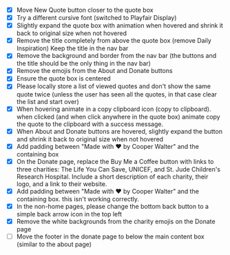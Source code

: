 - [x] Move New Quote button closer to the quote box
- [x] Try a different cursive font (switched to Playfair Display)
- [x] Slightly expand the quote box with animation when hovered and shrink it back to original size when not hovered
- [x] Remove the title completely from above the quote box (remove Daily Inspiration) Keep the title in the nav bar
- [x] Remove the background and border from the nav bar (the buttons and the title should be the only thing in the nav bar)
- [x] Remove the emojis from the About and Donate buttons
- [x] Ensure the quote box is centered
- [x] Please locally store a list of viewed quotes and don't show the same quote twice (unless the user has seen all the quotes, in that case clear the list and start over)
- [x] When hovering animate in a copy clipboard icon (copy to clipboard). when clicked (and when click anywhere in the quote box) animate copy the quote to the clipboard with a success message.
- [x] When About and Donate buttons are hovered, slightly expand the button and shrink it back to original size when not hovered
- [x] Add padding between "Made with ❤️ by Cooper Walter" and the containing box
- [x] On the Donate page, replace the Buy Me a Coffee button with links to three charities: The Life You Can Save, UNICEF, and St. Jude Children's Research Hospital. Include a short description of each charity, their logo, and a link to their website.
- [x] Add padding between "Made with ❤️ by Cooper Walter" and the containing box. this isn't working correctly.
- [x] In the non-home pages, please change the bottom back button to a simple back arrow icon in the top left
- [x] Remove the white backgrounds from the charity emojis on the Donate page
- [ ] Move the footer in the donate page to below the main content box (similar to the about page)